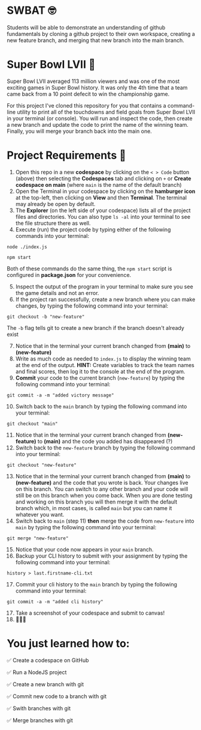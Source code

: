 # SWBAT 🤓

Students will be able to demonstrate an understanding of github fundamentals by cloning a github project to their own workspace, creating a new feature branch, and merging that new branch into the main branch.

# Super Bowl LVII 🏈

Super Bowl LVII averaged 113 million viewers and was one of the most exciting games in Super Bowl history. It was only the 4th time that a team came back from a 10 point defecit to win the championship game.

For this project I've cloned this repository for you that contains a command-line utility to print all of the touchdowns and field goals from Super Bowl LVII in your terminal (or console). You will run and inspect the code, then create a new branch and update the code to print the name of the winning team.  Finally, you will merge your branch back into the main one.

# Project Requirements 👷
1. Open this repo in a new **codespace** by clicking on the `< > Code` button (above) then selecting the **Codespaces** tab and clicking on `+` or **Create codespace on main** (where `main` is the name of the default branch)
2. Open the Terminal in your codespace by clicking on the **hamburger icon** at the top-left, then clicking on **View** and then **Terminal**. The terminal may already be open by default.
3. The **Explorer** (on the left side of your codespace) lists all of the project files and directories. You can also type `ls -al` into your terminal to see the file structure there as well. 
4. Execute (run) the project code by typing either of the following commands into your terminal:
```
node ./index.js
```
```
npm start
```
Both of these commands do the same thing, the `npm start` script is configured in **package.json** for your convenience.

5. Inspect the output of the program in your terminal to make sure you see the game details and not an error.
6. If the project ran successfully, create a new branch where you can make changes, by typing the following command into your terminal:
```
git checkout -b "new-feature"
```
The `-b` flag tells git to create a new branch if the branch doesn't already exist

7. Notice that in the terminal your current branch changed from **(main)** to **(new-feature)** 
8. Write as much code as needed to `index.js` to display the winning team at the end of the output. **HINT:** Create variables to track the team names and final scores, then log it to the console at the end of the program.
9. **Commit** your code to the current branch (`new-feature`) by typing the following command into your terminal:
```
git commit -a -m "added victory message"
```
10. Switch back to the `main` branch by typing the following command into your terminal:
```
git checkout "main"
```
11. Notice that in the terminal your current branch changed from **(new-feature)** to **(main)** and the code you added has disappeared (?)
12. Switch back to the `new-feature` branch by typing the following command into your terminal:
```
git checkout "new-feature"
```
13. Notice that in the terminal your current branch changed from **(main)** to **(new-feature)** and the code that you wrote is back. Your changes live on this branch. You can switch to any other branch and your code will still be on this branch when you come back. When you are done testing and working on this branch you will then merge it with the default branch which, in most cases, is called `main` but you can name it whatever you want.
14. Switch back to `main` (step 11) **then** merge the code from `new-feature` into `main` by typing the following command into your terminal:
```
git merge "new-feature"
```
15. Notice that your code now appears in your `main` branch.
16. Backup your CLI history to submit with your assignment by typing the following command into your terminal:
```
history > last.firstname-cli.txt
```
17. Commit your cli history to the `main` branch by typing the following command into your terminal:
```
git commit -a -m "added cli history"
```
17. Take a screenshot of your codespace and submit to canvas!
18. 🎉🎉🎉

# You just learned how to:
✅ Create a codespace on GitHub

✅ Run a NodeJS project

✅ Create a new branch with git

✅ Commit new code to a branch with git

✅ Swith branches with git

✅ Merge branches with git

